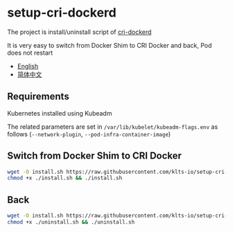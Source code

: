# setup-cri-dockerd

The project is install/uninstall script of [cri-dockerd](https://github.com/Mirantis/cri-dockerd)

It is very easy to switch from Docker Shim to CRI Docker and back, Pod does not restart

- [English](https://github.com/klts-io/setup-cri-dockerd/blob/main/README.md)
- [简体中文](https://github.com/klts-io/setup-cri-dockerd/blob/main/README_cn.md)

## Requirements

Kubernetes installed using Kubeadm

The related parameters are set in `/var/lib/kubelet/kubeadm-flags.env` as follows  (`--network-plugin`, `--pod-infra-container-image`)

## Switch from Docker Shim to CRI Docker 
``` bash
wget -O install.sh https://raw.githubusercontent.com/klts-io/setup-cri-dockerd/main/install.sh
chmod +x ./install.sh && ./install.sh
```

## Back
``` bash
wget -O install.sh https://raw.githubusercontent.com/klts-io/setup-cri-dockerd/main/uninstall.sh
chmod +x ./uninstall.sh && ./uninstall.sh
```
